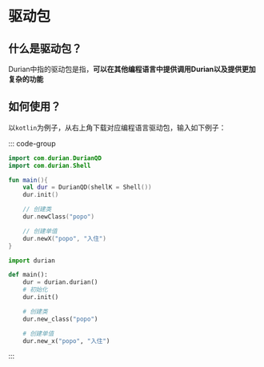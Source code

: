 ﻿# 驱动包

## 什么是驱动包？

Durian中指的驱动包是指，**可以在其他编程语言中提供调用Durian以及提供更加复杂的功能**

## 如何使用？

以`kotlin`为例子，从右上角下载对应编程语言驱动包，输入如下例子：

::: code-group

```kotlin [main.kt]
import com.durian.DurianQD
import com.durian.Shell

fun main(){
    val dur = DurianQD(shellK = Shell())
    dur.init()

    // 创建类
    dur.newClass("popo")

    // 创建单值
    dur.newX("popo", "入住")
}
```

```python [main.py]
import durian

def main():
    dur = durian.durian()
    # 初始化
    dur.init()

    # 创建类
    dur.new_class("popo")

    # 创建单值
    dur.new_x("popo", "入住")
```

:::
